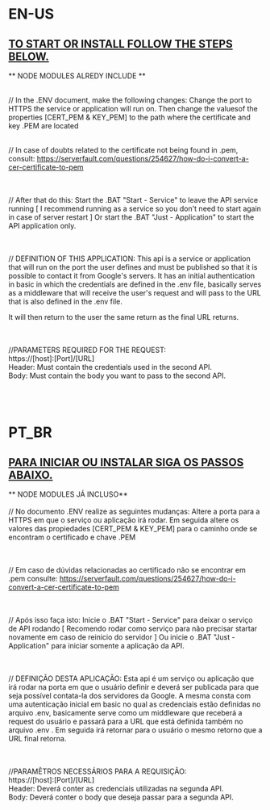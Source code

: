 # EN-US
## <u>TO START OR INSTALL FOLLOW THE STEPS BELOW.</u>
** NODE MODULES ALREDY INCLUDE **
<br/><br/>

// In the .ENV document, make the following changes:
Change the port to HTTPS the service or application will run on.
Then change the values ​​of the properties [CERT_PEM & KEY_PEM] to the path where the certificate and key .PEM are located
</Br></br>

// In case of doubts related to the certificate not being found in .pem, consult:
https://serverfault.com/questions/254627/how-do-i-convert-a-cer-certificate-to-pem

</Br></br>
// After that do this:
Start the .BAT "Start - Service" to leave the API service running [ I recommend running as a service so you don't need to start again in case of server restart ]
Or start the .BAT "Just - Application" to start the API application only.

</Br></br>
// DEFINITION OF THIS APPLICATION:
This api is a service or application that will run on the port the user defines and must be published so that it is possible to contact it from Google's servers.
It has an initial authentication in basic in which the credentials are defined in the .env file, basically serves as a middleware that will receive the user's request
and will pass to the URL that is also defined in the .env file.

It will then return to the user the same return as the final URL returns.

</Br></br>
//PARAMETERS REQUIRED FOR THE REQUEST:
</br>https://[host]:[Port]/[URL]
</br>Header: Must contain the credentials used in the second API.
</br>Body: Must contain the body you want to pass to the second API.



</br></br>
# PT_BR
## <u>PARA INICIAR OU INSTALAR SIGA OS PASSOS ABAIXO.</u>
** NODE MODULES JÁ INCLUSO**
<br/><br/>
// No documento .ENV realize as seguintes mudanças:
Altere a porta para a HTTPS em que o serviço ou aplicação irá rodar.
Em seguida altere os valores das propiedades [CERT_PEM & KEY_PEM] para o caminho onde se encontram o certificado e chave .PEM

</Br></br>
// Em caso de dúvidas relacionadas ao certificado não se encontrar em .pem consulte:
https://serverfault.com/questions/254627/how-do-i-convert-a-cer-certificate-to-pem

</Br></br>
// Após isso faça isto:
Inicie o .BAT "Start - Service" para deixar o serviço de API rodando [ Recomendo rodar como serviço para não precisar startar novamente em caso de reinicio do servidor ]
Ou inicie o .BAT "Just - Application" para iniciar somente a aplicação da API.

</Br></br>
// DEFINIÇÃO DESTA APLICAÇÃO:
Esta api é um serviço ou aplicação que irá rodar na porta em que o usuário definir e deverá ser publicada para que seja possível contata-la dos servidores da Google.
A mesma consta com uma autenticação inicial em basic no qual as credenciais estão definidas no arquivo .env, basicamente serve como um middleware que receberá a request do usuário
e passará para a URL que está definida também no arquivo .env . 
Em seguida irá retornar para o usuário o mesmo retorno que a URL final retorna.

</Br></br>
//PARAMÊTROS NECESSÁRIOS PARA A REQUISIÇÃO:
</br>https://[host]:[Port]/[URL]
</br>Header: Deverá conter as credenciais utilizadas na segunda API.
</br>Body: Deverá conter o body que deseja passar para a segunda API. 